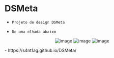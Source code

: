 # DSMeta
-     Projeto de design DSMeta
-     De uma olhada abaixo
<div align="center">

![image](https://user-images.githubusercontent.com/127254370/232865932-dd4f31f1-831d-4260-832e-a66eec04029d.png)
![image](https://user-images.githubusercontent.com/127254370/232866094-e7028212-c7de-4f97-a892-26238bdb1dba.png)
![image](https://user-images.githubusercontent.com/127254370/232866250-5a96b886-1e7a-4e9c-aa6b-afaa4601865c.png)
</div>
-  https://s4nt1ag.github.io/DSMeta/

